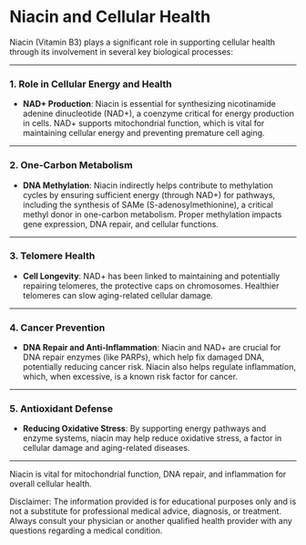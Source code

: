 # Niacin and Cellular Health

Niacin (Vitamin B3) plays a significant role in supporting cellular health through its involvement in several key biological processes:

---

### **1\. Role in Cellular Energy and Health**

- **NAD+ Production**: Niacin is essential for synthesizing nicotinamide adenine dinucleotide (NAD+), a coenzyme critical for energy production in cells. NAD+ supports mitochondrial function, which is vital for maintaining cellular energy and preventing premature cell aging.

---

### **2\. One-Carbon Metabolism**

- **DNA Methylation**: Niacin indirectly helps contribute to methylation cycles by ensuring sufficient energy (through NAD+) for pathways, including the synthesis of SAMe (S-adenosylmethionine), a critical methyl donor in one-carbon metabolism. Proper methylation impacts gene expression, DNA repair, and cellular functions.

---

### **3\. Telomere Health**

- **Cell Longevity**: NAD+ has been linked to maintaining and potentially repairing telomeres, the protective caps on chromosomes. Healthier telomeres can slow aging-related cellular damage.

---

### **4\. Cancer Prevention**

- **DNA Repair and Anti-Inflammation**: Niacin and NAD+ are crucial for DNA repair enzymes (like PARPs), which help fix damaged DNA, potentially reducing cancer risk. Niacin also helps regulate inflammation, which, when excessive, is a known risk factor for cancer.

---

### **5\. Antioxidant Defense**

- **Reducing Oxidative Stress**: By supporting energy pathways and enzyme systems, niacin may help reduce oxidative stress, a factor in cellular damage and aging-related diseases.

---

Niacin is vital for mitochondrial function, DNA repair, and inflammation for overall cellular health.

Disclaimer: The information provided is for educational purposes only and is not a substitute for professional medical advice, diagnosis, or treatment. Always consult your physician or another qualified health provider with any questions regarding a medical condition.